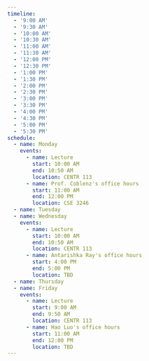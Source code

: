 ```yaml
---
timeline:
  - '9:00 AM'
  - '9:30 AM'
  - '10:00 AM'
  - '10:30 AM'
  - '11:00 AM'
  - '11:30 AM'
  - '12:00 PM'
  - '12:30 PM'
  - '1:00 PM'
  - '1:30 PM'
  - '2:00 PM'
  - '2:30 PM'
  - '3:00 PM'
  - '3:30 PM'
  - '4:00 PM'
  - '4:30 PM'
  - '5:00 PM'
  - '5:30 PM'
schedule:
  - name: Monday
    events:
      - name: Lecture
        start: 10:00 AM
        end: 10:50 AM
        location: CENTR 113
      - name: Prof. Coblenz's office hours
        start: 11:00 AM
        end: 12:00 PM
        location: CSE 3246
  - name: Tuesday
  - name: Wednesday
    events:
      - name: Lecture
        start: 10:00 AM
        end: 10:50 AM
        location: CENTR 113
      - name: Antarishka Ray's office hours
        start: 4:00 PM
        end: 5:00 PM
        location: TBD
  - name: Thursday
  - name: Friday
    events:
      - name: Lecture
        start: 9:00 AM
        end: 9:50 AM
        location: CENTR 113
      - name: Hao Luo's office hours
        start: 11:00 AM
        end: 12:00 PM
        location: TBD
---
```

